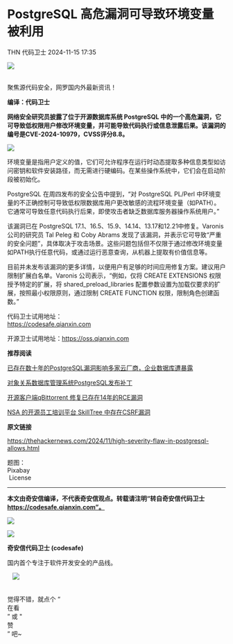 #  PostgreSQL 高危漏洞可导致环境变量被利用   
THN  代码卫士   2024-11-15 17:35  
  
![](https://mmbiz.qpic.cn/mmbiz_gif/Az5ZsrEic9ot90z9etZLlU7OTaPOdibteeibJMMmbwc29aJlDOmUicibIRoLdcuEQjtHQ2qjVtZBt0M5eVbYoQzlHiaw/640?wx_fmt=gif "")  
  
   
聚焦源代码安全，网罗国内外最新资讯！  
  
**编译：代码卫士**  
  
**网络安全研究员披露了位于开源数据库系统 PostgreSQL 中的一个高危漏洞，它可导致低权限用户修改环境变量，并可能导致代码执行或信息泄露后果。该漏洞的编号是CVE-2024-10979，CVSS评分8.8。**  
  
![](https://mmbiz.qpic.cn/mmbiz_gif/oBANLWYScMSntHyD5OhJGiaoZzSPyf9TekiaibibMvfxdXsmeHh40Sr314ibawYRLg7CLibwGYMBZvhwGBwsS8Xfs3QQ/640?wx_fmt=gif&from=appmsg "")  
  
  
环境变量是指用户定义的值，它们可允许程序在运行时动态提取多种信息类型如访问密钥和软件安装路径，而无需进行硬编码。在某些操作系统中，它们会在启动阶段被初始化。  
  
PostgreSQL 在周四发布的安全公告中提到，“对 PostgreSQL PL/Perl 中环境变量的不正确控制可导致低权限数据库用户更改敏感的流程环境变量（如PATH）。它通常可导致任意代码执行后果，即使攻击者缺乏数据库服务器操作系统用户。”  
  
该漏洞已在 PostgreSQL 17.1、16.5、15.9、14.14、13.17和12.21中修复。Varonis 公司的研究员 Tal Peleg 和 Coby Abrams 发现了该漏洞，并表示它可导致“严重的安全问题”，具体取决于攻击场景。这些问题包括但不仅限于通过修改环境变量如PATH执行任意代码，或通过运行恶意查询，从机器上提取有价值信息等。  
  
目前并未发布该漏洞的更多详情，以便用户有足够的时间应用修复方案。建议用户限制扩展白名单。Varonis 公司表示，“例如，仅将 CREATE EXTENSIONS 权限授予特定的扩展，将 shared_preload_libraries 配置参数设置为加载仅要求的扩展，按照最小权限原则，通过限制 CREATE FUNCTION 权限，限制角色创建函数。”  
  
  
代码卫士试用地址：  
https://codesafe.qianxin.com  
  
开源卫士试用地址：https://oss.qianxin.com  
  
  
  
  
  
  
  
  
  
  
  
  
  
  
**推荐阅读**  
  
[已存在数十年的PostgreSQL漏洞影响多家云厂商，企业数据库遭暴露](http://mp.weixin.qq.com/s?__biz=MzI2NTg4OTc5Nw==&mid=2247513590&idx=2&sn=d39361bd34d64d8416bb282dd8ccf9d6&chksm=ea94849cdde30d8a7154632057b0922178990c360416b3b71086143ba351c833dd86cf3bbc54&scene=21#wechat_redirect)  
  
  
[对象关系数据库管理系统PostgreSQL发布补丁](http://mp.weixin.qq.com/s?__biz=MzI2NTg4OTc5Nw==&mid=2247485486&idx=3&sn=d59d4568852bde2c4e3289d65426a428&chksm=ea973944dde0b052e67c3a246e32fbd4c9fb89aba466d44c0691641f4b65bcdd34b7b75d4915&scene=21#wechat_redirect)  
  
  
[开源客户端qBittorrent 修复已存在14年的RCE漏洞](http://mp.weixin.qq.com/s?__biz=MzI2NTg4OTc5Nw==&mid=2247521357&idx=2&sn=dc9695c878770ba5390c627bc3e3681a&chksm=ea94a527dde32c31d351cd6dca491aa437fa8431c26df61f85217feb3f68a6a8070a59cfc195&scene=21#wechat_redirect)  
  
  
[NSA 的开源员工培训平台 SkillTree 中存在CSRF漏洞](http://mp.weixin.qq.com/s?__biz=MzI2NTg4OTc5Nw==&mid=2247520038&idx=2&sn=921e2fe11a431d8a458188b65d0a3b9d&chksm=ea94be4cdde3375abbf6e79690d31fd0c1e2f7bdc02b738a8fc06afa426d4a95adedea7492d3&scene=21#wechat_redirect)  
  
  
  
  
  
**原文链接**  
  
  
https://thehackernews.com/2024/11/high-severity-flaw-in-postgresql-allows.html  
  
  
题图：  
Pixabay  
 License  
  
****  
**本文由奇安信编译，不代表奇安信观点。转载请注明“转自奇安信代码卫士 https://codesafe.qianxin.com”。**  
  
  
  
  
![](https://mmbiz.qpic.cn/mmbiz_jpg/oBANLWYScMSf7nNLWrJL6dkJp7RB8Kl4zxU9ibnQjuvo4VoZ5ic9Q91K3WshWzqEybcroVEOQpgYfx1uYgwJhlFQ/640?wx_fmt=jpeg "")  
  
![](https://mmbiz.qpic.cn/mmbiz_jpg/oBANLWYScMSN5sfviaCuvYQccJZlrr64sRlvcbdWjDic9mPQ8mBBFDCKP6VibiaNE1kDVuoIOiaIVRoTjSsSftGC8gw/640?wx_fmt=jpeg "")  
  
**奇安信代码卫士 (codesafe)**  
  
国内首个专注于软件开发安全的产品线。  
  
   ![](https://mmbiz.qpic.cn/mmbiz_gif/oBANLWYScMQ5iciaeKS21icDIWSVd0M9zEhicFK0rbCJOrgpc09iaH6nvqvsIdckDfxH2K4tu9CvPJgSf7XhGHJwVyQ/640?wx_fmt=gif "")  
  
   
觉得不错，就点个 “  
在看  
” 或 "  
赞  
” 吧~  
  
